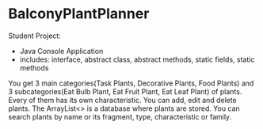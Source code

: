 # BalconyPlantPlanner
Student Project:

- Java Console Application
- includes: interface, abstract class, abstract methods, static fields, static methods

You get 3 main categories(Task Plants, Decorative Plants, Food Plants) and 3 subcategories(Eat Bulb Plant, Eat Fruit Plant, Eat Leaf Plant) of plants. Every of them has its own characteristic.
You can add, edit and delete plants. The ArrayList<> is a database where plants are stored.
You can search plants by name or its fragment, type, characteristic or family.

